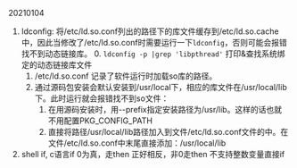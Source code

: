 20210104
1. ldconfig: 将/etc/ld.so.conf列出的路径下的库文件缓存到/etc/ld.so.cache中，因此当修改了/etc/ld.so.conf时需要运行一下`ldconfig`，否则可能会报错找不到动态链接库。
    0. `ldconfig -p |grep 'libpthread'` 打印&查找系统绑定的动态链接库文件
    1. /etc/ld.so.conf 记录了软件运行时加载so库的路径。
    2. 通过源码包安装会默认安装到/usr/local下，相应的库文件在/usr/local/lib下。此时运行就会报错找不到so文件：
        1. 在用源码安装时，用--prefix指定安装路径为/usr/lib。这样的话也就不用配置PKG_CONFIG_PATH
        2. 直接将路径/usr/local/lib路径加入到文件/etc/ld.so.conf文件的中。在文件/etc/ld.so.conf中末尾直接添加：/usr/local/lib
2. shell if, c语言if 0为真，走then  正好相反，非0走then  不支持整数变量直接if